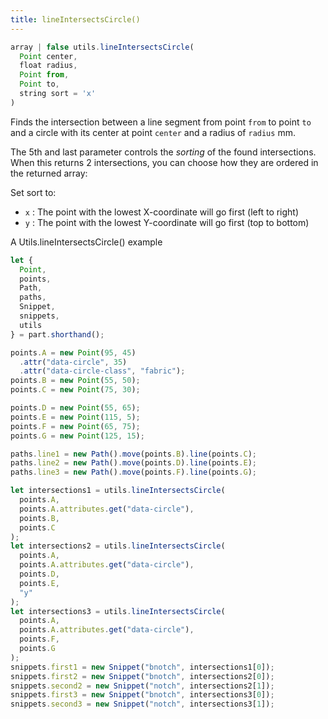 ```yaml
---
title: lineIntersectsCircle()
---
```


```js
array | false utils.lineIntersectsCircle(
  Point center, 
  float radius, 
  Point from, 
  Point to, 
  string sort = 'x'
)
```

Finds the intersection between a line segment from point `from` to point `to`
and a circle with its center at point `center` and a radius of `radius` mm.

The 5th and last parameter controls the *sorting* of the found intersections.
When this returns 2 intersections, you can choose how they are ordered in the returned array:

Set sort to:

-   `x` : The point with the lowest X-coordinate will go first (left to right)
-   `y` : The point with the lowest Y-coordinate will go first (top to bottom)

<Example part="utils_lineintersectscircle">
A Utils.lineIntersectsCircle() example
</Example>

```js
let {
  Point,
  points,
  Path,
  paths,
  Snippet,
  snippets,
  utils
} = part.shorthand();

points.A = new Point(95, 45)
  .attr("data-circle", 35)
  .attr("data-circle-class", "fabric");
points.B = new Point(55, 50);
points.C = new Point(75, 30);

points.D = new Point(55, 65);
points.E = new Point(115, 5);
points.F = new Point(65, 75);
points.G = new Point(125, 15);

paths.line1 = new Path().move(points.B).line(points.C);
paths.line2 = new Path().move(points.D).line(points.E);
paths.line3 = new Path().move(points.F).line(points.G);

let intersections1 = utils.lineIntersectsCircle(
  points.A,
  points.A.attributes.get("data-circle"),
  points.B,
  points.C
);
let intersections2 = utils.lineIntersectsCircle(
  points.A,
  points.A.attributes.get("data-circle"),
  points.D,
  points.E,
  "y"
);
let intersections3 = utils.lineIntersectsCircle(
  points.A,
  points.A.attributes.get("data-circle"),
  points.F,
  points.G
);
snippets.first1 = new Snippet("bnotch", intersections1[0]);
snippets.first2 = new Snippet("bnotch", intersections2[0]);
snippets.second2 = new Snippet("notch", intersections2[1]);
snippets.first3 = new Snippet("bnotch", intersections3[0]);
snippets.second3 = new Snippet("notch", intersections3[1]);
```
